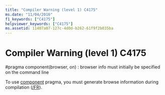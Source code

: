 ```yaml
---
title: "Compiler Warning (level 1) C4175"
ms.date: "11/04/2016"
f1_keywords: ["C4175"]
helpviewer_keywords: ["C4175"]
ms.assetid: 11407a07-127c-4d0d-b262-61f9f2b035ba
---
```

# Compiler Warning (level 1) C4175

\#pragma component(browser, on) : browser info must initially be specified on the command line

To use [component](../../preprocessor/component.md) pragma, you must generate browse information during compilation ([/FR](../../build/reference/fr-fr-create-dot-sbr-file.md)).